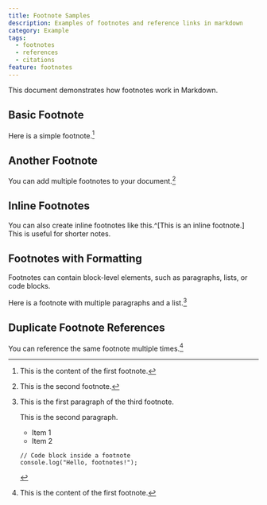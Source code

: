 ```yaml
---
title: Footnote Samples
description: Examples of footnotes and reference links in markdown
category: Example
tags:
  - footnotes
  - references
  - citations
feature: footnotes
---
```


This document demonstrates how footnotes work in Markdown.

## Basic Footnote

Here is a simple footnote.[^1]

[^1]: This is the content of the first footnote.

## Another Footnote

You can add multiple footnotes to your document.[^2]

[^2]: This is the second footnote.

## Inline Footnotes

You can also create inline footnotes like this.^[This is an inline footnote.] This is useful for shorter notes.

## Footnotes with Formatting

Footnotes can contain block-level elements, such as paragraphs, lists, or code blocks.

Here is a footnote with multiple paragraphs and a list.[^3]

[^3]: This is the first paragraph of the third footnote.

    This is the second paragraph.

    - Item 1
    - Item 2

    ```
    // Code block inside a footnote
    console.log("Hello, footnotes!");
    ```

## Duplicate Footnote References

You can reference the same footnote multiple times.[^1]
